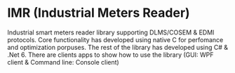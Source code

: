 # IMR (Industrial Meters Reader)
Industrial smart meters reader library supporting DLMS/COSEM &amp; EDMI protocols.
Core functionality has developed using native C for perfomance and optimization porpuses. The rest of the library has developed using C# & .Net 6.
There are clients apps to show how to use the library (GUI: WPF client & Command line: Console client)
